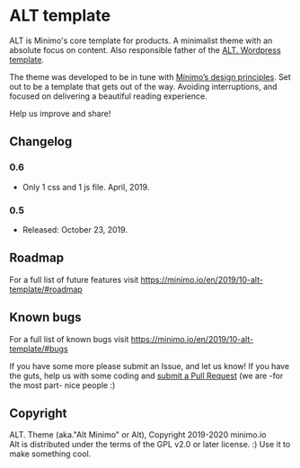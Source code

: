 # ALT template
ALT is Minimo's core template for products. A minimalist theme with an absolute focus on content. Also responsible father of the [ALT. Wordpress template](https://github.com/minimo-io/alt-wordpress-theme).

The theme was developed to be in tune with [Mínimo’s design principles](https://minimo.io/en/manifest/). Set out to be a template that gets out of the way. Avoiding interruptions, and focused on delivering a beautiful reading experience.

Help us improve and share!

## Changelog

### 0.6
* Only 1 css and 1 js file. April, 2019.

### 0.5
* Released: October 23, 2019.

## Roadmap
For a full list of future features visit https://minimo.io/en/2019/10-alt-template/#roadmap

## Known bugs
For a full list of known bugs visit https://minimo.io/en/2019/10-alt-template/#bugs

If you have some more please submit an Issue, and let us know! If you have the guts, help us with some coding and [submit a Pull Request](https://github.com/minimo-io/alt-template/pulls) (we are -for the most part- nice people :)

## Copyright

ALT. Theme (aka."Alt Minimo" or Alt), Copyright 2019-2020 minimo.io
<br>
Alt is distributed under the terms of the GPL v2.0 or later license. :) Use it to make something cool.
